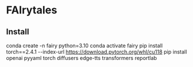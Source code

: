 # FAIrytales

## Install
conda create -n fairy python=3.10
conda activate fairy
pip install torch==2.4.1 --index-url https://download.pytorch.org/whl/cu118
pip install openai pyyaml torch diffusers edge-tts transformers reportlab